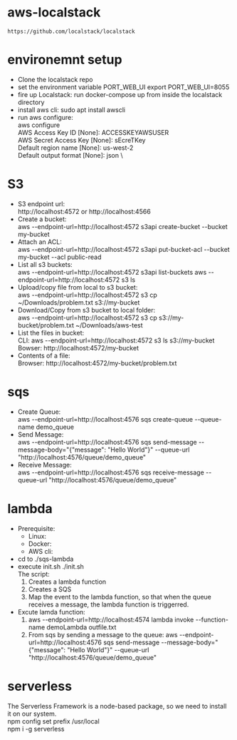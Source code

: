 # aws-localstack
    https://github.com/localstack/localstack

# environemnt setup
* Clone the localstack repo
* set the environment variable PORT_WEB_UI
   export PORT_WEB_UI=8055
* fire up Localstack: run docker-compose up from inside the localstack directory
* install aws cli: sudo apt install awscli
* run aws configure: \
    aws configure \
    AWS Access Key ID [None]: ACCESSKEYAWSUSER \
    AWS Secret Access Key [None]: sEcreTKey \
    Default region name [None]: us-west-2 \
    Default output format [None]: json \

# S3
* S3 endpoint url: \
   http://localhost:4572 or http://localhost:4566
* Create a bucket: \
    aws --endpoint-url=http://localhost:4572 s3api create-bucket --bucket my-bucket
* Attach an ACL: \
   aws --endpoint-url=http://localhost:4572 s3api put-bucket-acl --bucket my-bucket --acl public-read
* List all s3 buckets: \
   aws --endpoint-url=http://localhost:4572 s3api list-buckets
   aws --endpoint-url=http://localhost:4572 s3 ls
* Upload/copy file from local to s3 bucket: \
   aws --endpoint-url=http://localhost:4572 s3 cp ~/Downloads/problem.txt s3://my-bucket
* Download/Copy from s3 bucket to local folder: \
   aws --endpoint-url=http://localhost:4572 s3 cp s3://my-bucket/problem.txt ~/Downloads/aws-test
* List the files in bucket: \
   CLI: aws --endpoint-url=http://localhost:4572 s3 ls s3://my-bucket \
   Bowser: http://localhost:4572/my-bucket 
* Contents of a file: \
   Browser: http://localhost:4572/my-bucket/problem.txt 

# sqs
   * Create Queue: \
      aws --endpoint-url=http://localhost:4576 sqs create-queue --queue-name demo_queue
   * Send Message: \
      aws --endpoint-url=http://localhost:4576 sqs send-message --message-body="{\"message\": \"Hello World\"}" --queue-url "http://localhost:4576/queue/demo_queue"
   * Receive Message: \
      aws --endpoint-url=http://localhost:4576 sqs receive-message --queue-url "http://localhost:4576/queue/demo_queue"

# lambda
* Prerequisite:
  * Linux:
  * Docker:
  * AWS cli:
* cd to ./sqs-lambda
* execute init.sh
   ./init.sh \
   The script:
   1. Creates a lambda function
   2. Creates a SQS 
   3. Map the event to the lambda function, so that when the queue receives a message, the lambda function is triggerred.   
* Excute lamda function:
   1. aws --endpoint-url=http://localhost:4574 lambda invoke --function-name demoLambda outfile.txt
   2. From sqs by sending a message to the queue:
      aws --endpoint-url=http://localhost:4576 sqs send-message --message-body="{\"message\": \"Hello World\"}" --queue-url "http://localhost:4576/queue/demo_queue"


# serverless
The Serverless Framework is a node-based package, so we need to install it on our system. \
    npm config set prefix /usr/local \
    npm i -g serverless 
